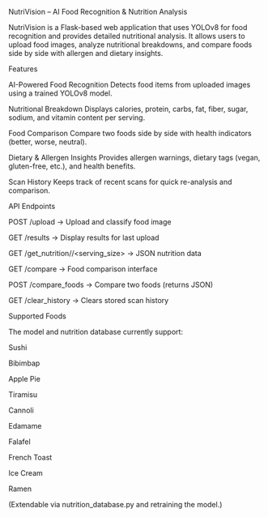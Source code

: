 NutriVision – AI Food Recognition & Nutrition Analysis

NutriVision is a Flask-based web application that uses YOLOv8 for food recognition and provides detailed nutritional analysis.
It allows users to upload food images, analyze nutritional breakdowns, and compare foods side by side with allergen and dietary insights.

Features

AI-Powered Food Recognition
Detects food items from uploaded images using a trained YOLOv8 model.

Nutritional Breakdown
Displays calories, protein, carbs, fat, fiber, sugar, sodium, and vitamin content per serving.

Food Comparison
Compare two foods side by side with health indicators (better, worse, neutral).

Dietary & Allergen Insights
Provides allergen warnings, dietary tags (vegan, gluten-free, etc.), and health benefits.

Scan History
Keeps track of recent scans for quick re-analysis and comparison.







API Endpoints

POST /upload → Upload and classify food image

GET /results → Display results for last upload

GET /get_nutrition/<food>/<serving_size> → JSON nutrition data

GET /compare → Food comparison interface

POST /compare_foods → Compare two foods (returns JSON)

GET /clear_history → Clears stored scan history

Supported Foods

The model and nutrition database currently support:

Sushi

Bibimbap

Apple Pie

Tiramisu

Cannoli

Edamame

Falafel

French Toast

Ice Cream

Ramen

(Extendable via nutrition_database.py and retraining the model.)





